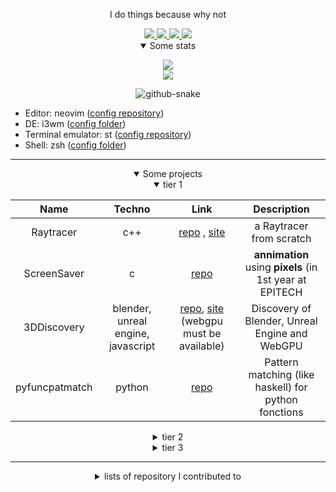 
<p align='center'>
  I do things because why not
</p>

<div align="center">
  <a href="https://www.epitech.eu">
      <img src="https://saverio976.github.io/Saverio976/EPITECH.svg">
  </a>

  <a href="https://www.hw.ac.uk/">
      <img src="https://saverio976.github.io/Saverio976/HERIOTWATT.svg">
  </a>

  <a href="https://github.com/PoCInnovation">
      <img src="https://saverio976.github.io/Saverio976/POCINNOVATION.svg">
  </a>

  <a href="https://github.com/X-R-G-B">
      <img src="https://saverio976.github.io/Saverio976/XLRGB.svg">
  </a>
</div>

<details align='center' open>
  <summary>Some stats</summary>

<p align='center'>
  <img src="https://github-readme-stats.vercel.app/api?username=Saverio976&show_icons=true&count_private=true&theme=transparent&showicons=true" />
  <br/>
  <img src="https://github-readme-stats.vercel.app/api/top-langs/?username=Saverio976&&count_private=true&theme=transparent&layout=compact&langs_count=6" />
</p>

<p align='center'>
  <picture>
    <source media="(prefers-color-scheme: dark)" srcset="https://saverio976.github.io/Saverio976/github-snake-dark.svg" />
    <source media="(prefers-color-scheme: light)" srcset="https://saverio976.github.io/Saverio976/github-snake.svg" />
    <img alt="github-snake" src="github-snake.svg" />
  </picture>
</p>

</details>

- Editor: neovim ([config repository](https://github.com/Saverio976/nvim))
- DE: i3wm ([config folder](https://github.com/Saverio976/dotfiles/tree/main/.config/i3))
- Terminal emulator: st ([config repository](https://github.com/Saverio976/st-flexipatch))
- Shell: zsh ([config folder](https://github.com/Saverio976/dotfiles/tree/main/.config/zsh))

------------------------------------------------------------------------------------

<details align='center' open>
  <summary>Some projects</summary>

<details align='center' open>
  <summary>tier 1</summary>

<div align="center">

| Name | Techno | Link | Description |
|:---:|:---:|:---:|:---:|
|Raytracer              | c++                       | [repo](https://github.com/Saverio976/Raytracer) , [site](https://saverio976.github.io/Raytracer)                              | a Raytracer from scratch |
|ScreenSaver            | c                         | [repo](https://github.com/Saverio976/ScreenSaver)                                                                             | **annimation** using **pixels** (in 1st year at EPITECH |
|3DDiscovery            | blender, unreal engine, javascript | [repo](https://github.com/Saverio976/3DDiscovery), [site](https://saverio976.github.io/3DDiscovery/) (webgpu must be available) | Discovery of Blender, Unreal Engine and WebGPU |
|pyfuncpatmatch         | python                    | [repo](https://github.com/Saverio976/pyfuncpatmatch)                                                                          | Pattern matching (like haskell) for python fonctions |

</div>

</details>

<details align='center'>
  <summary>tier 2</summary>

<div align="center">

| Name | Techno | Link | Description |
|:---:|:---:|:---:|:---:|
|telescope-cross-live-grep.nvim | lua, neovim       | [repo](https://github.com/Saverio976/telescope-cross-live-grep.nvim/)                                                         | cross platform telescope live_grep in neovim |
|NorMatrix              | python, regex             | [repo](https://github.com/Saverio976/NorMatrix) , [norma2](https://github.com/X-R-G-B/norma2)                                 | check the epitech **C coding style** |
|FlashBackToTheFuture   | c                         | [repo](https://github.com/X-R-G-B/FlashBackToTheFuture) , [site](https://x-r-g-b.github.io/html/creation_popup/fbttf.html)    | the best **RPG** ever made (/s) (in 1st year at EPITECH) |
|vmake-vsh              | v                         | [repo](https://github.com/Saverio976/vmake-vsh)                                                                               | Simple build script in vlang/v |

</div>

</details>

<details align='center'>
  <summary>tier 3</summary>

<div align="center">

| Name | Techno | Link | Description |
|:---:|:---:|:---:|:---:|
|music.nvim             | lua, neovim, mpv          | [repo](https://github.com/Saverio976/music.nvim)                                                                              | **music/video** in **neovim** (parser around `mpv`) |
|Chat-App-TUI           | python                    | [repo](https://github.com/Saverio976/Chat-App-TUI)                                                                            | **chat** with **people** in **terminal** |

</div>

</details>

</details>

------------------------------------------------------------------------------------
<details align='center'>
  <summary>lists of repository I contributed to</summary>

<div align="center">

| |
|:---:|
| [github.com/PodsAdminSystemEpitechToulouse/Workshop-DockerLight](https://github.com/PodsAdminSystemEpitechToulouse/Workshop-DockerLight) |
| [github.com/PodsAdminSystemEpitechToulouse/ws-git-github](https://github.com/PodsAdminSystemEpitechToulouse/ws-git-github) |
| [github.com/PoCInnovation/alumi](https://github.com/PoCInnovation/alumi) |
| [github.com/facebook/zstd/pull/3795](https://github.com/facebook/zstd/pull/3795) |
| [github.com/vlang/v/pull/19224](https://github.com/vlang/v/pull/19224) |
| [github.com/ansible-collections/community.general/pull/8037](https://github.com/ansible-collections/community.general/pull/8037) |
| [github.com/BenjosBourge/Arcade-MarioKart](https://github.com/BenjosBourge/Arcade-MarioKart/pull/1) |
| [github.com/YanMinChan/DataAnalysis_Tkinter](https://github.com/YanMinChan/DataAnalysis_Tkinter) |

</div>

</details>
